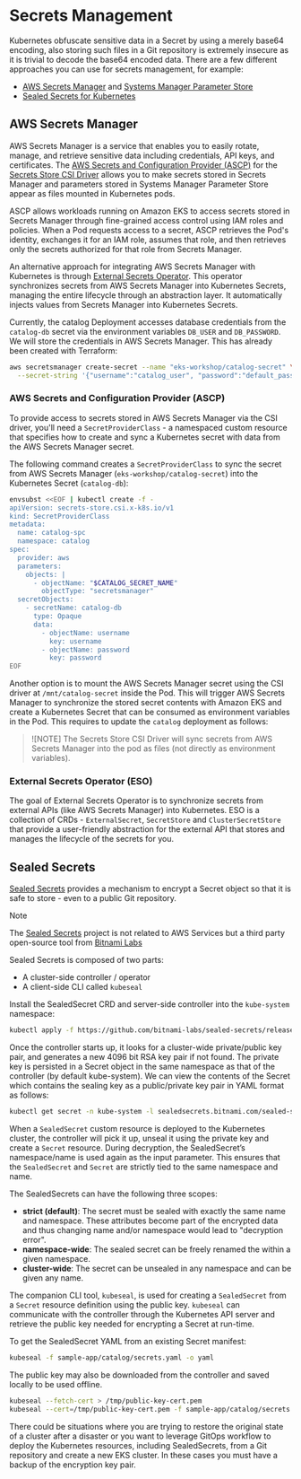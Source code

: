 # Secrets Management

Kubernetes obfuscate sensitive data in a Secret by using a merely base64 encoding, also storing such files in a Git repository is extremely insecure as it is trivial to decode the base64 encoded data. There are a few different approaches you can use for secrets management, for example:
* [AWS Secrets Manager](https://docs.aws.amazon.com/secretsmanager/latest/userguide/intro.html) and [Systems Manager Parameter Store](https://docs.aws.amazon.com/systems-manager/latest/userguide/systems-manager-parameter-store.html)
* [Sealed Secrets for Kubernetes](https://github.com/bitnami-labs/sealed-secrets)

## AWS Secrets Manager
AWS Secrets Manager is a service that enables you to easily rotate, manage, and retrieve sensitive data including credentials, API keys, and certificates. The [AWS Secrets and Configuration Provider (ASCP)](https://github.com/aws/secrets-store-csi-driver-provider-aws) for the [Secrets Store CSI Driver](https://github.com/kubernetes-sigs/secrets-store-csi-driver) allows you to make secrets stored in Secrets Manager and parameters stored in Systems Manager Parameter Store appear as files mounted in Kubernetes pods.

ASCP allows workloads running on Amazon EKS to access secrets stored in Secrets Manager through fine-grained access control using IAM roles and policies. When a Pod requests access to a secret, ASCP retrieves the Pod's identity, exchanges it for an IAM role, assumes that role, and then retrieves only the secrets authorized for that role from Secrets Manager.

An alternative approach for integrating AWS Secrets Manager with Kubernetes is through [External Secrets Operator](https://external-secrets.io/). This operator synchronizes secrets from AWS Secrets Manager into Kubernetes Secrets, managing the entire lifecycle through an abstraction layer. It automatically injects values from Secrets Manager into Kubernetes Secrets.


Currently, the catalog Deployment accesses database credentials from the `catalog-db` secret via the environment variables `DB_USER` and `DB_PASSWORD`. We will store the credentials in AWS Secrets Manager. This has already been created with Terraform:

```bash
aws secretsmanager create-secret --name "eks-workshop/catalog-secret" \
  --secret-string '{"username":"catalog_user", "password":"default_password"}'
```

### AWS Secrets and Configuration Provider (ASCP)
To provide access to secrets stored in AWS Secrets Manager via the CSI driver, you'll need a `SecretProviderClass` - a namespaced custom resource that specifies how to create and sync a Kubernetes secret with data from the AWS Secrets Manager secret.

The following command creates a `SecretProviderClass` to sync the secret from AWS Secrets Manager (`eks-workshop/catalog-secret`) into the Kubernetes Secret (`catalog-db`):

```bash
envsubst <<EOF | kubectl create -f -
apiVersion: secrets-store.csi.x-k8s.io/v1
kind: SecretProviderClass
metadata:
  name: catalog-spc
  namespace: catalog
spec:
  provider: aws
  parameters:
    objects: |
      - objectName: "$CATALOG_SECRET_NAME"
        objectType: "secretsmanager"
  secretObjects:
    - secretName: catalog-db
      type: Opaque
      data:
        - objectName: username
          key: username
        - objectName: password
          key: password
EOF
```

Another option is to mount the AWS Secrets Manager secret using the CSI driver at `/mnt/catalog-secret` inside the Pod. This will trigger AWS Secrets Manager to synchronize the stored secret contents with Amazon EKS and create a Kubernetes Secret that can be consumed as environment variables in the Pod. This requires to update the `catalog` deployment as follows:



> ![NOTE]
> The Secrets Store CSI Driver will sync secrets from AWS Secrets Manager into the pod as files (not directly as environment variables).

### External Secrets Operator (ESO)
The goal of External Secrets Operator is to synchronize secrets from external APIs (like AWS Secrets Manager) into Kubernetes. ESO is a collection of CRDs - `ExternalSecret`, `SecretStore` and `ClusterSecretStore` that provide a user-friendly abstraction for the external API that stores and manages the lifecycle of the secrets for you.

## Sealed Secrets
[Sealed Secrets](https://github.com/bitnami-labs/sealed-secrets) provides a mechanism to encrypt a Secret object so that it is safe to store - even to a public Git repository.

> [!NOTE]
> The [Sealed Secrets](https://docs.bitnami.com/tutorials/sealed-secrets) project is not related to AWS Services but a third party open-source tool from [Bitnami Labs](https://bitnami.com/)

Sealed Secrets is composed of two parts:
* A cluster-side controller / operator
* A client-side CLI called `kubeseal`

Install the SealedSecret CRD and server-side controller into the `kube-system` namespace:
```bash
kubectl apply -f https://github.com/bitnami-labs/sealed-secrets/releases/download/v0.27.3/controller.yaml
```

Once the controller starts up, it looks for a cluster-wide private/public key pair, and generates a new 4096 bit RSA key pair if not found. The private key is persisted in a Secret object in the same namespace as that of the controller (by default kube-system). We can view the contents of the Secret which contains the sealing key as a public/private key pair in YAML format as follows:
```bash
kubectl get secret -n kube-system -l sealedsecrets.bitnami.com/sealed-secrets-key -o yaml
```

When a `SealedSecret` custom resource is deployed to the Kubernetes cluster, the controller will pick it up, unseal it using the private key and create a `Secret` resource. During decryption, the SealedSecret’s namespace/name is used again as the input parameter. This ensures that the `SealedSecret` and `Secret` are strictly tied to the same namespace and name.

The SealedSecrets can have the following three scopes:
* **strict (default)**: The secret must be sealed with exactly the same name and namespace. These attributes become part of the encrypted data and thus changing name and/or namespace would lead to "decryption error".
* **namespace-wide**: The sealed secret can be freely renamed the within a given namespace.
* **cluster-wide**: The secret can be unsealed in any namespace and can be given any name.

The companion CLI tool, `kubeseal`, is used for creating a `SealedSecret` from a `Secret` resource definition using the public key. `kubeseal` can communicate with the controller through the Kubernetes API server and retrieve the public key needed for encrypting a Secret at run-time.

To get the SealedSecret YAML from an existing Secret manifest:
```bash
kubeseal -f sample-app/catalog/secrets.yaml -o yaml
```

The public key may also be downloaded from the controller and saved locally to be used offline.
```bash
kubeseal --fetch-cert > /tmp/public-key-cert.pem
kubeseal --cert=/tmp/public-key-cert.pem -f sample-app/catalog/secrets.yaml -o yaml
```

There could be situations where you are trying to restore the original state of a cluster after a disaster or you want to leverage GitOps workflow to deploy the Kubernetes resources, including SealedSecrets, from a Git repository and create a new EKS cluster. In these cases you must have a backup of the encryption key pair.